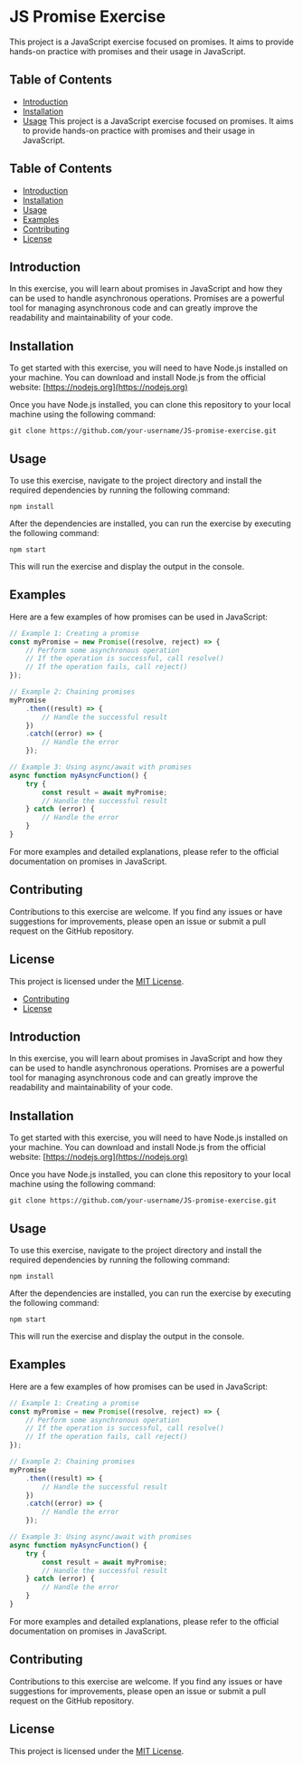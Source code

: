 # JS Promise Exercise

This project is a JavaScript exercise focused on promises. It aims to provide hands-on practice with promises and their usage in JavaScript.

## Table of Contents

- [Introduction](#introduction)
- [Installation](#installation)
- [Usage](#usage)
This project is a JavaScript exercise focused on promises. It aims to provide hands-on practice with promises and their usage in JavaScript.

## Table of Contents

- [Introduction](#introduction)
- [Installation](#installation)
- [Usage](#usage)
- [Examples](#examples)
- [Contributing](#contributing)
- [License](#license)

## Introduction

In this exercise, you will learn about promises in JavaScript and how they can be used to handle asynchronous operations. Promises are a powerful tool for managing asynchronous code and can greatly improve the readability and maintainability of your code.

## Installation

To get started with this exercise, you will need to have Node.js installed on your machine. You can download and install Node.js from the official website: [https://nodejs.org](https://nodejs.org)

Once you have Node.js installed, you can clone this repository to your local machine using the following command:

```
git clone https://github.com/your-username/JS-promise-exercise.git
```

## Usage

To use this exercise, navigate to the project directory and install the required dependencies by running the following command:

```
npm install
```

After the dependencies are installed, you can run the exercise by executing the following command:

```
npm start
```

This will run the exercise and display the output in the console.

## Examples

Here are a few examples of how promises can be used in JavaScript:

```javascript
// Example 1: Creating a promise
const myPromise = new Promise((resolve, reject) => {
    // Perform some asynchronous operation
    // If the operation is successful, call resolve()
    // If the operation fails, call reject()
});

// Example 2: Chaining promises
myPromise
    .then((result) => {
        // Handle the successful result
    })
    .catch((error) => {
        // Handle the error
    });

// Example 3: Using async/await with promises
async function myAsyncFunction() {
    try {
        const result = await myPromise;
        // Handle the successful result
    } catch (error) {
        // Handle the error
    }
}
```

For more examples and detailed explanations, please refer to the official documentation on promises in JavaScript.

## Contributing

Contributions to this exercise are welcome. If you find any issues or have suggestions for improvements, please open an issue or submit a pull request on the GitHub repository.

## License

This project is licensed under the [MIT License](LICENSE).

- [Contributing](#contributing)
- [License](#license)

## Introduction

In this exercise, you will learn about promises in JavaScript and how they can be used to handle asynchronous operations. Promises are a powerful tool for managing asynchronous code and can greatly improve the readability and maintainability of your code.

## Installation

To get started with this exercise, you will need to have Node.js installed on your machine. You can download and install Node.js from the official website: [https://nodejs.org](https://nodejs.org)

Once you have Node.js installed, you can clone this repository to your local machine using the following command:

```
git clone https://github.com/your-username/JS-promise-exercise.git
```

## Usage

To use this exercise, navigate to the project directory and install the required dependencies by running the following command:

```
npm install
```

After the dependencies are installed, you can run the exercise by executing the following command:

```
npm start
```

This will run the exercise and display the output in the console.

## Examples

Here are a few examples of how promises can be used in JavaScript:

```javascript
// Example 1: Creating a promise
const myPromise = new Promise((resolve, reject) => {
    // Perform some asynchronous operation
    // If the operation is successful, call resolve()
    // If the operation fails, call reject()
});

// Example 2: Chaining promises
myPromise
    .then((result) => {
        // Handle the successful result
    })
    .catch((error) => {
        // Handle the error
    });

// Example 3: Using async/await with promises
async function myAsyncFunction() {
    try {
        const result = await myPromise;
        // Handle the successful result
    } catch (error) {
        // Handle the error
    }
}
```

For more examples and detailed explanations, please refer to the official documentation on promises in JavaScript.

## Contributing

Contributions to this exercise are welcome. If you find any issues or have suggestions for improvements, please open an issue or submit a pull request on the GitHub repository.

## License

This project is licensed under the [MIT License](LICENSE).
